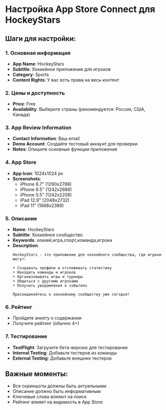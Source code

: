 # Настройка App Store Connect для HockeyStars

## Шаги для настройки:

### 1. Основная информация
- **App Name**: HockeyStars
- **Subtitle**: Хоккейное приложение для игроков
- **Category**: Sports
- **Content Rights**: У вас есть права на весь контент

### 2. Цены и доступность
- **Price**: Free
- **Availability**: Выберите страны (рекомендуется: Россия, США, Канада)

### 3. App Review Information
- **Contact Information**: Ваш email
- **Demo Account**: Создайте тестовый аккаунт для проверки
- **Notes**: Опишите основные функции приложения

### 4. App Store
- **App Icon**: 1024x1024 px
- **Screenshots**: 
  - iPhone 6.7" (1290x2796)
  - iPhone 6.5" (1242x2688)
  - iPhone 5.5" (1242x2208)
  - iPad 12.9" (2048x2732)
  - iPad 11" (1668x2388)

### 5. Описание
- **Name**: HockeyStars
- **Subtitle**: Хоккейное сообщество
- **Keywords**: хоккей,игра,спорт,команда,игроки
- **Description**: 
  ```
  HockeyStars - это приложение для хоккейного сообщества, где игроки могут:
  
  • Создавать профили и отслеживать статистику
  • Находить команды и игроков
  • Организовывать игры и турниры
  • Общаться с другими игроками
  • Получать уведомления о событиях
  
  Присоединяйтесь к хоккейному сообществу уже сегодня!
  ```

### 6. Рейтинг
- Пройдите анкету о содержании
- Получите рейтинг (обычно 4+)

### 7. Тестирование
- **TestFlight**: Загрузите бета-версию для тестирования
- **Internal Testing**: Добавьте тестеров из команды
- **External Testing**: Добавьте внешних тестеров

## Важные моменты:
- Все скриншоты должны быть актуальными
- Описание должно быть информативным
- Ключевые слова влияют на поиск
- Рейтинг влияет на видимость в App Store
